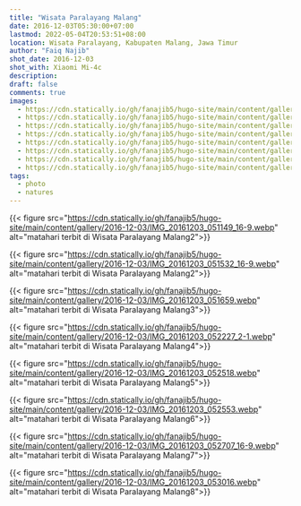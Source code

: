 ```yaml
---
title: "Wisata Paralayang Malang"
date: 2016-12-03T05:30:00+07:00
lastmod: 2022-05-04T20:53:51+08:00
location: Wisata Paralayang, Kabupaten Malang, Jawa Timur
author: "Faiq Najib"
shot_date: 2016-12-03
shot_with: Xiaomi Mi-4c
description:
draft: false
comments: true
images:
  - https://cdn.statically.io/gh/fanajib5/hugo-site/main/content/gallery/2016-12-03/IMG_20161203_051149_16-9.webp
  - https://cdn.statically.io/gh/fanajib5/hugo-site/main/content/gallery/2016-12-03/IMG_20161203_051532_16-9.webp
  - https://cdn.statically.io/gh/fanajib5/hugo-site/main/content/gallery/2016-12-03/IMG_20161203_051659.webp
  - https://cdn.statically.io/gh/fanajib5/hugo-site/main/content/gallery/2016-12-03/IMG_20161203_052227_2-1.webp
  - https://cdn.statically.io/gh/fanajib5/hugo-site/main/content/gallery/2016-12-03/IMG_20161203_052518.webp
  - https://cdn.statically.io/gh/fanajib5/hugo-site/main/content/gallery/2016-12-03/IMG_20161203_052553.webp
  - https://cdn.statically.io/gh/fanajib5/hugo-site/main/content/gallery/2016-12-03/IMG_20161203_052707_16-9.webp
  - https://cdn.statically.io/gh/fanajib5/hugo-site/main/content/gallery/2016-12-03/IMG_20161203_053016.webp
tags:
  - photo
  - natures
---
```


{{< figure src="https://cdn.statically.io/gh/fanajib5/hugo-site/main/content/gallery/2016-12-03/IMG_20161203_051149_16-9.webp" alt="matahari terbit di Wisata Paralayang Malang2">}}

{{< figure src="https://cdn.statically.io/gh/fanajib5/hugo-site/main/content/gallery/2016-12-03/IMG_20161203_051532_16-9.webp" alt="matahari terbit di Wisata Paralayang Malang2">}}

{{< figure src="https://cdn.statically.io/gh/fanajib5/hugo-site/main/content/gallery/2016-12-03/IMG_20161203_051659.webp" alt="matahari terbit di Wisata Paralayang Malang3">}}

{{< figure src="https://cdn.statically.io/gh/fanajib5/hugo-site/main/content/gallery/2016-12-03/IMG_20161203_052227_2-1.webp" alt="matahari terbit di Wisata Paralayang Malang4">}}

{{< figure src="https://cdn.statically.io/gh/fanajib5/hugo-site/main/content/gallery/2016-12-03/IMG_20161203_052518.webp" alt="matahari terbit di Wisata Paralayang Malang5">}}

{{< figure src="https://cdn.statically.io/gh/fanajib5/hugo-site/main/content/gallery/2016-12-03/IMG_20161203_052553.webp" alt="matahari terbit di Wisata Paralayang Malang6">}}

{{< figure src="https://cdn.statically.io/gh/fanajib5/hugo-site/main/content/gallery/2016-12-03/IMG_20161203_052707_16-9.webp" alt="matahari terbit di Wisata Paralayang Malang7">}}

{{< figure src="https://cdn.statically.io/gh/fanajib5/hugo-site/main/content/gallery/2016-12-03/IMG_20161203_053016.webp" alt="matahari terbit di Wisata Paralayang Malang8">}}